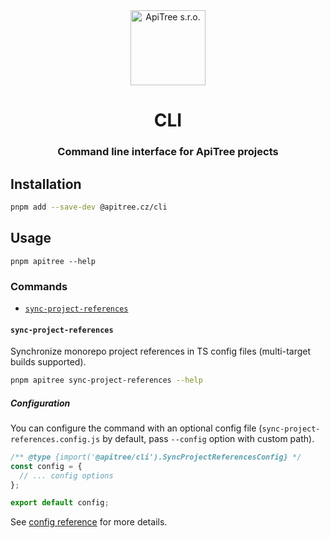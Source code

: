 <div align="center">

<a href="https://github.com/ApiTreeCZ">
<img alt="ApiTree s.r.o." src="https://www.apitree.cz/static/images/logo-header.svg" width="120" />
</a>

# CLI

### Command line interface for ApiTree projects

</div>

## Installation

```bash
pnpm add --save-dev @apitree.cz/cli
```

## Usage

```
pnpm apitree --help
```

### Commands

- [`sync-project-references`](#sync-project-references)

#### `sync-project-references`

Synchronize monorepo project references in TS config files (multi-target builds supported).

```bash
pnpm apitree sync-project-references --help
```

##### Configuration

You can configure the command with an optional config file (`sync-project-references.config.js` by default,
pass `--config` option with custom path).

```js
/** @type {import('@apitree/cli').SyncProjectReferencesConfig} */
const config = {
  // ... config options
};

export default config;
```

See [config reference](./docs/interfaces/SyncProjectReferencesConfig.md) for more details.
